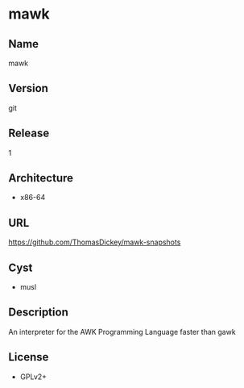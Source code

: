 # mawk

## Name
mawk

## Version
git

## Release
1

## Architecture
* x86-64

## URL
https://github.com/ThomasDickey/mawk-snapshots

## Cyst
* musl

## Description
An interpreter for the AWK Programming Language faster than gawk

## License
* GPLv2+
